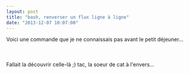 ```yaml
---
layout: post
title: "bash, renverser un flux ligne à ligne"
date: "2013-12-07 10:07:00"
---
```

Voici une commande que je ne connaissais pas avant le petit déjeuner...<br /><br /><script src="http://pastebin.com/embed_js.php?i=5EykL886"></script><br /><br />Fallait la découvrir celle-là ;) tac, la soeur de cat à l'envers...
